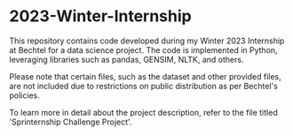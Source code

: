 # 2023-Winter-Internship
This repository contains code developed during my Winter 2023 Internship at Bechtel for a data science project. The code is implemented in Python, leveraging libraries such as pandas, GENSIM, NLTK, and others.

Please note that certain files, such as the dataset and other provided files, are not included due to restrictions on public distribution as per Bechtel's policies.

To learn more in detail about the project description, refer to the file titled 'Sprinternship Challenge Project'.
